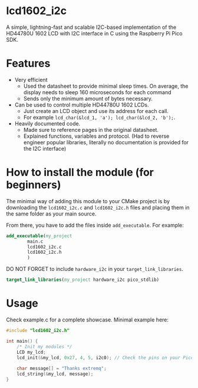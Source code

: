 # lcd1602_i2c
A simple, lightning-fast and scalable I2C-based implementation of the HD44780U 1602 LCD with I2C interface in C using the Raspberry Pi Pico SDK.

# Features
- Very efficient
  - Used the datasheet to provide minimal sleep times. On average, the display needs to sleep 160 microseconds for each command
  - Sends only the minimum amount of bytes necessary.
- Can be used to control multiple HD44780U 1602 LCDs.
  - Just create an LCD object and use its address for each call.
  - For example `lcd_char(&lcd_1, 'a'); lcd_char(&lcd_2, 'b');`.
- Heavily documented code.
  - Made sure to reference pages in the original datasheet.
  - Explained functions, variables and protocol. (Had to reverse engineer popular libraries, literally no documentation is provided for the I2C interface)


# How to install the module (for beginners)
The minimal way of adding this module to your CMake project is by downloading the `lcd1602_i2c.c` and `lcd1602_i2c.h` files
and placing them in the same folder as your main source.

From there, you have to add the files inside `add_executable`. For example:
```cmake
add_executable(my_project
        main.c
        lcd1602_i2c.c
        lcd1602_i2c.h
        )
```

DO NOT FORGET to include `hardware_i2c` in your `target_link_libraries`.
```cmake
target_link_libraries(my_project hardware_i2c pico_stdlib)
```

# Usage
Check example.c for a complete showcase. Minimal example here:
```c
#include "lcd1602_i2c.h"

int main() {
    /* Init my modules */
    LCD my_lcd;
    lcd_init(&my_lcd, 0x27, 4, 5, i2c0); // Check the pins on your Pico
    
    char message[] = "Thanks extremq";
    lcd_string(&my_lcd, message); 
}
```
